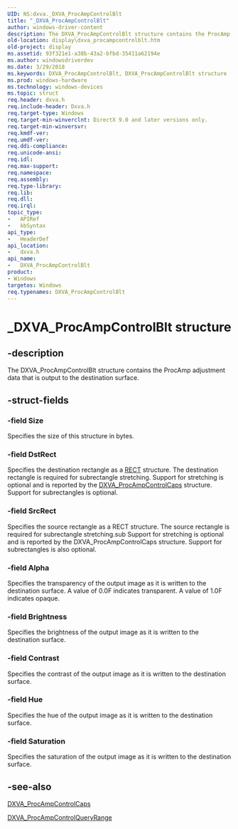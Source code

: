 ```yaml
---
UID: NS:dxva._DXVA_ProcAmpControlBlt
title: "_DXVA_ProcAmpControlBlt"
author: windows-driver-content
description: The DXVA_ProcAmpControlBlt structure contains the ProcAmp adjustment data that is output to the destination surface.
old-location: display\dxva_procampcontrolblt.htm
old-project: display
ms.assetid: 93f321e1-a38b-43a2-bfbd-35411a62194e
ms.author: windowsdriverdev
ms.date: 3/29/2018
ms.keywords: DXVA_ProcAmpControlBlt, DXVA_ProcAmpControlBlt structure [Display Devices], _DXVA_ProcAmpControlBlt, display.dxva_procampcontrolblt, dxva/DXVA_ProcAmpControlBlt, dxvaref_aaac59e6-334e-49a3-a599-facef11960e3.xml
ms.prod: windows-hardware
ms.technology: windows-devices
ms.topic: struct
req.header: dxva.h
req.include-header: Dxva.h
req.target-type: Windows
req.target-min-winverclnt: DirectX 9.0 and later versions only.
req.target-min-winversvr: 
req.kmdf-ver: 
req.umdf-ver: 
req.ddi-compliance: 
req.unicode-ansi: 
req.idl: 
req.max-support: 
req.namespace: 
req.assembly: 
req.type-library: 
req.lib: 
req.dll: 
req.irql: 
topic_type:
-	APIRef
-	kbSyntax
api_type:
-	HeaderDef
api_location:
-	dxva.h
api_name:
-	DXVA_ProcAmpControlBlt
product:
- Windows
targetos: Windows
req.typenames: DXVA_ProcAmpControlBlt
---
```


# _DXVA_ProcAmpControlBlt structure


## -description


The DXVA_ProcAmpControlBlt structure contains the ProcAmp adjustment data that is output to the destination surface.


## -struct-fields




### -field Size

Specifies the size of this structure in bytes.


### -field DstRect

Specifies the destination rectangle as a <a href="https://msdn.microsoft.com/library/windows/hardware/ff569234">RECT</a> structure. The destination rectangle is required for subrectangle stretching. Support for stretching is optional and is reported by the <a href="https://msdn.microsoft.com/library/windows/hardware/ff564019">DXVA_ProcAmpControlCaps</a> structure. Support for subrectangles is optional.


### -field SrcRect

Specifies the source rectangle as a RECT structure. The source rectangle is required for subrectangle stretching.sub Support for stretching is optional and is reported by the DXVA_ProcAmpControlCaps structure. Support for subrectangles is also optional.


### -field Alpha

Specifies the transparency of the output image as it is written to the destination surface. A value of 0.0F indicates transparent. A value of 1.0F indicates opaque.


### -field Brightness

Specifies the brightness of the output image as it is written to the destination surface.


### -field Contrast

Specifies the contrast of the output image as it is written to the destination surface.


### -field Hue

Specifies the hue of the output image as it is written to the destination surface.


### -field Saturation

Specifies the saturation of the output image as it is written to the destination surface.


## -see-also




<a href="https://msdn.microsoft.com/library/windows/hardware/ff564019">DXVA_ProcAmpControlCaps</a>



<a href="https://msdn.microsoft.com/library/windows/hardware/ff564032">DXVA_ProcAmpControlQueryRange</a>
 

 

